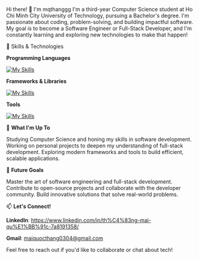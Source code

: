 Hi there! 👋 I'm mqthanggg
I'm a third-year Computer Science student at Ho Chi Minh City University of Technology, pursuing a Bachelor's degree. I'm passionate about coding, problem-solving, and building impactful software. My goal is to become a Software Engineer or Full-Stack Developer, and I'm constantly learning and exploring new technologies to make that happen!

🔧 Skills & Technologies

**Programming Languages**

[![My Skills](https://skillicons.dev/icons?i=c,cpp,py,java,js,ts,html,css,php)](https://skillicons.dev)

**Frameworks & Libraries**

[![My Skills](https://skillicons.dev/icons?i=angular,vue,express,tailwind,bootstrap)](https://skillicons.dev)

**Tools**

[![My Skills](https://skillicons.dev/icons?i=git,github,docker)](https://skillicons.dev)

🌱 **What I'm Up To**

Studying Computer Science and honing my skills in software development.
Working on personal projects to deepen my understanding of full-stack development.
Exploring modern frameworks and tools to build efficient, scalable applications.

🎯 **Future Goals**

Master the art of software engineering and full-stack development.
Contribute to open-source projects and collaborate with the developer community.
Build innovative solutions that solve real-world problems.

📫 **Let's Connect!**

**LinkedIn**: https://www.linkedin.com/in/th%C4%83ng-mai-qu%E1%BB%91c-7a8191358/

**Gmail**: maiquocthang0304@gmail.com

Feel free to reach out if you'd like to collaborate or chat about tech!

